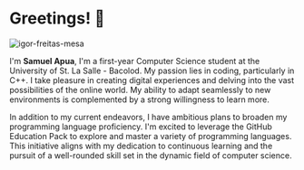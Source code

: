 # Greetings! 👋

![igor-freitas-mesa](https://github.com/heyitsreese/heyitsreese/assets/154211280/04bbb9a6-26fd-4dcc-9b71-bbbb59c94357)

I'm **Samuel Apua**, I'm a first-year Computer Science student at the University of St. La Salle - Bacolod. My passion lies in coding, particularly in C++. I take pleasure in creating digital experiences and delving into the vast possibilities of the online world. My ability to adapt seamlessly to new environments is complemented by a strong willingness to learn more.

In addition to my current endeavors, I have ambitious plans to broaden my programming language proficiency. I'm excited to leverage the GitHub Education Pack to explore and master a variety of programming languages. This initiative aligns with my dedication to continuous learning and the pursuit of a well-rounded skill set in the dynamic field of computer science.
